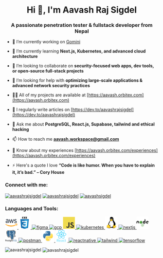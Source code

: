<h1 align="center">Hi 👋, I'm Aavash Raj Sigdel</h1>
<h3 align="center">A passionate penetration tester & fullstack developer from Nepal</h3>

- 🔭 I’m currently working on [Gomini](https://gomini.in)

- 🌱 I’m currently learning **Next.js, Kubernetes, and advanced cloud architecture**

- 👯 I’m looking to collaborate on **security-focused web apps, dev tools, or open-source full-stack projects**

- 🤝 I’m looking for help with **optimizing large-scale applications & advanced network security practices**

- 👨‍💻 All of my projects are available at [https://aavash.orbitex.com](https://aavash.orbitex.com)

- 📝 I regularly write articles on [https://dev.to/aavashrajsigdel](https://dev.to/aavashrajsigdel)

- 💬 Ask me about **PostgreSQL, React.js, Supabase, tailwind and ethical hacking**

- 📫 How to reach me **aavash.workspace@gmail.com**

- 📄 Know about my experiences [https://aavash.orbitex.com/experiences](https://aavash.orbitex.com/experiences)

- ⚡ Here's a quote I love **“Code is like humor. When you have to explain it, it’s bad.” – Cory House**

<h3 align="left">Connect with me:</h3>
<p align="left">
<a href="https://dev.to/aavashrajsigdel" target="blank"><img align="center" src="https://raw.githubusercontent.com/rahuldkjain/github-profile-readme-generator/master/src/images/icons/Social/devto.svg" alt="aavashrajsigdel" height="30" width="40" /></a>
<a href="https://twitter.com/aavashrajsigdel" target="blank"><img align="center" src="https://raw.githubusercontent.com/rahuldkjain/github-profile-readme-generator/master/src/images/icons/Social/twitter.svg" alt="aavashrajsigdel" height="30" width="40" /></a>
<a href="https://linkedin.com/in/aavashsigdel" target="blank"><img align="center" src="https://raw.githubusercontent.com/rahuldkjain/github-profile-readme-generator/master/src/images/icons/Social/linked-in-alt.svg" alt="aavashsigdel" height="30" width="40" /></a>
</p>

<h3 align="left">Languages and Tools:</h3>
<p align="left"> <a href="https://aws.amazon.com" target="_blank" rel="noreferrer"> <img src="https://raw.githubusercontent.com/devicons/devicon/master/icons/amazonwebservices/amazonwebservices-original-wordmark.svg" alt="aws" width="40" height="40"/> </a> <a href="https://www.w3schools.com/css/" target="_blank" rel="noreferrer"> <img src="https://raw.githubusercontent.com/devicons/devicon/master/icons/css3/css3-original-wordmark.svg" alt="css3" width="40" height="40"/> </a> <a href="https://www.figma.com/" target="_blank" rel="noreferrer"> <img src="https://www.vectorlogo.zone/logos/figma/figma-icon.svg" alt="figma" width="40" height="40"/> </a> <a href="https://cloud.google.com" target="_blank" rel="noreferrer"> <img src="https://www.vectorlogo.zone/logos/google_cloud/google_cloud-icon.svg" alt="gcp" width="40" height="40"/> </a> <a href="https://developer.mozilla.org/en-US/docs/Web/JavaScript" target="_blank" rel="noreferrer"> <img src="https://raw.githubusercontent.com/devicons/devicon/master/icons/javascript/javascript-original.svg" alt="javascript" width="40" height="40"/> </a> <a href="https://kubernetes.io" target="_blank" rel="noreferrer"> <img src="https://www.vectorlogo.zone/logos/kubernetes/kubernetes-icon.svg" alt="kubernetes" width="40" height="40"/> </a> <a href="https://www.linux.org/" target="_blank" rel="noreferrer"> <img src="https://raw.githubusercontent.com/devicons/devicon/master/icons/linux/linux-original.svg" alt="linux" width="40" height="40"/> </a> <a href="https://nextjs.org/" target="_blank" rel="noreferrer"> <img src="https://cdn.worldvectorlogo.com/logos/nextjs-2.svg" alt="nextjs" width="40" height="40"/> </a> <a href="https://nodejs.org" target="_blank" rel="noreferrer"> <img src="https://raw.githubusercontent.com/devicons/devicon/master/icons/nodejs/nodejs-original-wordmark.svg" alt="nodejs" width="40" height="40"/> </a> <a href="https://www.postgresql.org" target="_blank" rel="noreferrer"> <img src="https://raw.githubusercontent.com/devicons/devicon/master/icons/postgresql/postgresql-original-wordmark.svg" alt="postgresql" width="40" height="40"/> </a> <a href="https://postman.com" target="_blank" rel="noreferrer"> <img src="https://www.vectorlogo.zone/logos/getpostman/getpostman-icon.svg" alt="postman" width="40" height="40"/> </a> <a href="https://www.python.org" target="_blank" rel="noreferrer"> <img src="https://raw.githubusercontent.com/devicons/devicon/master/icons/python/python-original.svg" alt="python" width="40" height="40"/> </a> <a href="https://reactjs.org/" target="_blank" rel="noreferrer"> <img src="https://raw.githubusercontent.com/devicons/devicon/master/icons/react/react-original-wordmark.svg" alt="react" width="40" height="40"/> </a> <a href="https://reactnative.dev/" target="_blank" rel="noreferrer"> <img src="https://reactnative.dev/img/header_logo.svg" alt="reactnative" width="40" height="40"/> </a> <a href="https://tailwindcss.com/" target="_blank" rel="noreferrer"> <img src="https://www.vectorlogo.zone/logos/tailwindcss/tailwindcss-icon.svg" alt="tailwind" width="40" height="40"/> </a> <a href="https://www.tensorflow.org" target="_blank" rel="noreferrer"> <img src="https://www.vectorlogo.zone/logos/tensorflow/tensorflow-icon.svg" alt="tensorflow" width="40" height="40"/> </a> </p>

<p><img align="left" src="https://github-readme-stats.vercel.app/api/top-langs?username=aavashrajsigdel&show_icons=true&locale=en&layout=compact" alt="aavashrajsigdel" /></p>

<p>&nbsp;<img align="center" src="https://github-readme-stats.vercel.app/api?username=aavashrajsigdel&show_icons=true&locale=en" alt="aavashrajsigdel" /></p>
